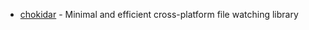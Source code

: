 - [chokidar](https://github.com/paulmillr/chokidar) - Minimal and efficient cross-platform file watching library
